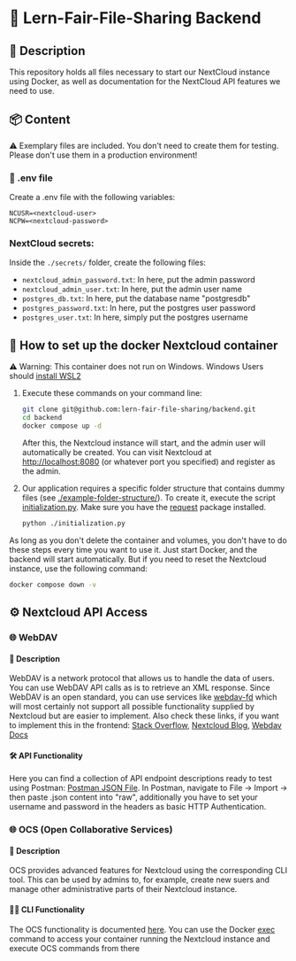 # 📂 Lern-Fair-File-Sharing Backend

## 📝 Description
This repository holds all files necessary to start our NextCloud instance using Docker, as well as documentation for the NextCloud API features we need to use.

## 📦 Content

⚠️ Exemplary files are included. You don't need to create them for testing. Please don't use them in a production environment!

### 📄 .env file

Create a .env file with the following variables:
```
NCUSR=<nextcloud-user>
NCPW=<nextcloud-password>
```

### NextCloud secrets:
Inside the ``./secrets/`` folder, create the following files:
- ``nextcloud_admin_password.txt``: In here, put the admin password
- ``nextcloud_admin_user.txt``: In here, put the admin user name
- ``postgres_db.txt``: In here, put the database name "postgresdb"
- ``postgres_password.txt``: In here, put the postgres user password
- ``postgres_user.txt``: In here, simply put the postgres username



## 🚀 How to set up the docker Nextcloud container

⚠️ Warning: This container does not run on Windows. Windows Users should [install WSL2](https://learn.microsoft.com/en-us/windows/wsl/tutorials/wsl-containers)

1. Execute these commands on your command line:

   ```bash
   git clone git@github.com:lern-fair-file-sharing/backend.git
   cd backend
   docker compose up -d
   ```
   
   After this, the Nextcloud instance will start, and the admin user will automatically be created.
   You can visit Nextcloud at [http://localhost:8080](http://localhost:8080) (or whatever port you specified) and register as the admin.
   
2. Our application requires a specific folder structure that contains dummy files (see [./example-folder-structure/](/example-folder-structure/)). To create it, execute the script [initialization.py](./initialization.py). Make sure you have the [request](https://pypi.org/project/requests/) package installed.

   ```bash
   python ./initialization.py    
   ```

As long as you don't delete the container and volumes, you don't have to do these steps every time you want to use it. Just start Docker, and the backend will start automatically. But if you need to reset the Nextcloud instance, use the following command:
```bash
docker compose down -v
```

## ⚙️ Nextcloud API Access

### 🌐 WebDAV

#### 📝 Description
WebDAV is a network protocol that allows us to handle the data of users. You can use WebDAV API calls as is to retrieve an XML response.
Since WebDAV is an open standard, you can use services like [webdav-fd](https://www.npmjs.com/package/webdav-fs) which will most certainly not support all possible functionality supplied by Nextcloud but are easier to implement. Also check these links, if you want to implement this in the frontend: [Stack Overflow](https://stackoverflow.com/questions/58258153/is-it-possible-to-make-a-webdav-client-in-react-native-without-the-need-of-nativ), [Nextcloud Blog](https://nextcloud.com/de/blog/using-webdav-fs-to-access-files-in-nextcloud/), [Webdav Docs](https://docs.nextcloud.com/server/19/developer_manual/client_apis/WebDAV/basic.html)

#### 🛠️ API Functionality
Here you can find a collection of API endpoint descriptions ready to test using Postman: [Postman JSON File](https://github.com/lern-fair-file-sharing/backend/tree/master/documentation).
In Postman, navigate to File -> Import -> then paste .json content into "raw", additionally you have to set your username and password in the headers as basic HTTP Authentication.

### 🌐 OCS (Open Collaborative Services)
#### 📝 Description
OCS provides advanced features for Nextcloud using the corresponding CLI tool. This can be used by admins to, for example, create new suers and manage other administrative parts of their Nextcloud instance.

#### 🧑‍💻 CLI Functionality
The OCS functionality is documented [here](https://docs.nextcloud.com/server/19/developer_manual/client_apis/OCS/ocs-api-overview.html).
You can use the Docker [exec](https://docs.docker.com/reference/cli/docker/container/exec/) command to access your container running the Nextcloud instance and execute OCS commands from there
